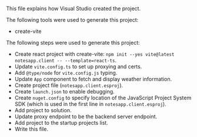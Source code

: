 This file explains how Visual Studio created the project.

The following tools were used to generate this project:
- create-vite

The following steps were used to generate this project:
- Create react project with create-vite: `npm init --yes vite@latest notesapp.client -- --template=react-ts`.
- Update `vite.config.ts` to set up proxying and certs.
- Add `@type/node` for `vite.config.js` typing.
- Update `App` component to fetch and display weather information.
- Create project file (`notesapp.client.esproj`).
- Create `launch.json` to enable debugging.
- Create `nuget.config` to specify location of the JavaScript Project System SDK (which is used in the first line in `notesapp.client.esproj`).
- Add project to solution.
- Update proxy endpoint to be the backend server endpoint.
- Add project to the startup projects list.
- Write this file.
